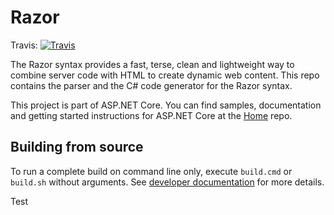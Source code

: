 Razor
=====

Travis:   [![Travis](https://travis-ci.org/aspnet/Razor.svg?branch=dev)](https://travis-ci.org/aspnet/Razor)

The Razor syntax provides a fast, terse, clean and lightweight way to combine server code with HTML to create dynamic web content. This repo contains the parser and the C# code generator for the Razor syntax.

This project is part of ASP.NET Core. You can find samples, documentation and getting started instructions for ASP.NET Core at the [Home](https://www.github.com/aspnet/home) repo.

## Building from source

To run a complete build on command line only, execute `build.cmd` or `build.sh` without arguments. See [developer documentation](https://github.com/aspnet/Home/wiki) for more details.

Test